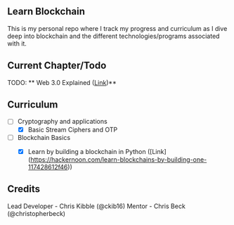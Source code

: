 ## Learn Blockchain
 
This is my personal repo where I track my progress and curriculum as I dive deep into blockchain and the 
different technologies/programs associated with it.
 
## Current Chapter/Todo 

TODO: ** Web 3.0 Explained ([Link](https://www.youtube.com/watch?v=aPVmd7SyKfQ))** 
## Curriculum 

- [ ] Cryptography and applications
  - [x] Basic Stream Ciphers and OTP 

- [ ] Blockchain Basics
  - [x] Learn by building a blockchain in Python ([Link] (https://hackernoon.com/learn-blockchains-by-building-one-117428612f46))



## Credits
 
Lead Developer - Chris Kibble (@ckib16)
Mentor - Chris Beck (@christopherbeck)
 
